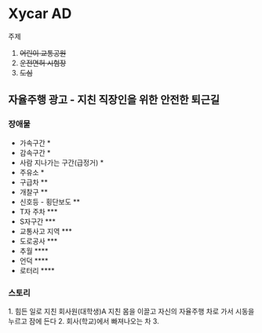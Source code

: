 <h1>Xycar AD</h1>
  
  주제
  1. ~~어린이 교통공원~~
  2. ~~운전면허 시험장~~
  3. ~~도심~~

  <h2>자율주행 광고 - 지친 직장인을 위한 안전한 퇴근길</h2>

  <h3>장애물</h3>
  <ul>
<li>가속구간 *</li> 
<li>감속구간 *</li>
<li>사람 지나가는 구간(급정거) *</li>
<li>주유소 *</li>
<li>구급차 **</li>
<li>개찰구 **</li>
<li>신호등 - 횡단보도 **</li>
<li>T자 주차 ***</li>
<li>S자구간 ***</li>
<li>교통사고 지역 ***</li>
<li>도로공사 ***</li>
<li>추월 ****</li>
<li>언덕 ****</li> 
<li>로터리 ****</li>
  </ul>
  
  <h3>스토리</h3>
  1. 힘든 일로 지친 회사원(대학생)A 지친 몸을 이끌고 자신의 자율주행 차로 가서 시동을 누르고 잠에 든다</ol>
  2. 회사(학교)에서 빠져나오는 차
  3. 
